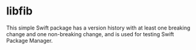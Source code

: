 # libfib

This simple Swift package has a version history with at least one breaking change and one non-breaking change, and is used for testing Swift Package Manager.
